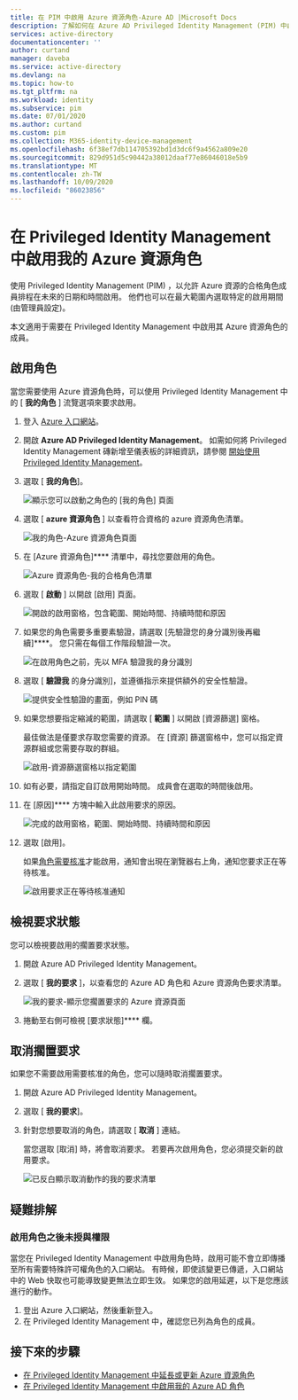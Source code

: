 ```yaml
---
title: 在 PIM 中啟用 Azure 資源角色-Azure AD |Microsoft Docs
description: 了解如何在 Azure AD Privileged Identity Management (PIM) 中啟用 Azure 資源角色。
services: active-directory
documentationcenter: ''
author: curtand
manager: daveba
ms.service: active-directory
ms.devlang: na
ms.topic: how-to
ms.tgt_pltfrm: na
ms.workload: identity
ms.subservice: pim
ms.date: 07/01/2020
ms.author: curtand
ms.custom: pim
ms.collection: M365-identity-device-management
ms.openlocfilehash: 6f38ef7db114705392bd1d3dc6f9a4562a809e20
ms.sourcegitcommit: 829d951d5c90442a38012daaf77e86046018e5b9
ms.translationtype: MT
ms.contentlocale: zh-TW
ms.lasthandoff: 10/09/2020
ms.locfileid: "86023856"
---
```

# <a name="activate-my-azure-resource-roles-in-privileged-identity-management"></a>在 Privileged Identity Management 中啟用我的 Azure 資源角色

使用 Privileged Identity Management (PIM) ，以允許 Azure 資源的合格角色成員排程在未來的日期和時間啟用。 他們也可以在最大範圍內選取特定的啟用期間 (由管理員設定)。

本文適用于需要在 Privileged Identity Management 中啟用其 Azure 資源角色的成員。

## <a name="activate-a-role"></a>啟用角色

當您需要使用 Azure 資源角色時，可以使用 Privileged Identity Management 中的 [ **我的角色** ] 流覽選項來要求啟用。

1. 登入 [Azure 入口網站](https://portal.azure.com/)。

1. 開啟 **Azure AD Privileged Identity Management**。 如需如何將 Privileged Identity Management 磚新增至儀表板的詳細資訊，請參閱 [開始使用 Privileged Identity Management](pim-getting-started.md)。

1. 選取 [ **我的角色**]。

    ![顯示您可以啟動之角色的 [我的角色] 頁面](./media/pim-resource-roles-activate-your-roles/resources-my-roles.png)

1. 選取 [ **azure 資源角色** ] 以查看符合資格的 azure 資源角色清單。

   ![我的角色-Azure 資源角色頁面](./media/pim-resource-roles-activate-your-roles/resources-my-roles-azure-resources.png)

1. 在 [Azure 資源角色]**** 清單中，尋找您要啟用的角色。

    ![Azure 資源角色-我的合格角色清單](./media/pim-resource-roles-activate-your-roles/resources-my-roles-activate.png)

1. 選取 [ **啟動** ] 以開啟 [啟用] 頁面。

     ![開啟的啟用窗格，包含範圍、開始時間、持續時間和原因](./media/pim-resource-roles-activate-your-roles/azure-role-eligible-activate.png)

1. 如果您的角色需要多重要素驗證，請選取 [先驗證您的身分識別後再繼續]****。 您只需在每個工作階段驗證一次。

    ![在啟用角色之前，先以 MFA 驗證我的身分識別](./media/pim-resource-roles-activate-your-roles/resources-my-roles-mfa.png)

1. 選取 [ **驗證我** 的身分識別]，並遵循指示來提供額外的安全性驗證。

    ![提供安全性驗證的畫面，例如 PIN 碼](./media/pim-resource-roles-activate-your-roles/resources-mfa-enter-code.png)

1. 如果您想要指定縮減的範圍，請選取 [ **範圍** ] 以開啟 [資源篩選] 窗格。

    最佳做法是僅要求存取您需要的資源。 在 [資源] 篩選窗格中，您可以指定資源群組或您需要存取的群組。

    ![啟用-資源篩選窗格以指定範圍](./media/pim-resource-roles-activate-your-roles/resources-my-roles-resource-filter.png)

1. 如有必要，請指定自訂啟用開始時間。 成員會在選取的時間後啟用。

1. 在 [原因]**** 方塊中輸入此啟用要求的原因。

    ![完成的啟用窗格，範圍、開始時間、持續時間和原因](./media/pim-resource-roles-activate-your-roles/resources-my-roles-activate-done.png)

1. 選取 [啟用]。

    如果[角色需要核准](pim-resource-roles-approval-workflow.md)才能啟用，通知會出現在瀏覽器右上角，通知您要求正在等待核准。

    ![啟用要求正在等待核准通知](./media/pim-resource-roles-activate-your-roles/resources-my-roles-activate-notification.png)

## <a name="view-the-status-of-your-requests"></a>檢視要求狀態

您可以檢視要啟用的擱置要求狀態。

1. 開啟 Azure AD Privileged Identity Management。

1. 選取 [ **我的要求** ]，以查看您的 Azure AD 角色和 Azure 資源角色要求清單。

    ![我的要求-顯示您擱置要求的 Azure 資源頁面](./media/pim-resource-roles-activate-your-roles/resources-my-requests.png)

1. 捲動至右側可檢視 [要求狀態]**** 欄。

## <a name="cancel-a-pending-request"></a>取消擱置要求

如果您不需要啟用需要核准的角色，您可以隨時取消擱置要求。

1. 開啟 Azure AD Privileged Identity Management。

1. 選取 [ **我的要求**]。

1. 針對您想要取消的角色，請選取 [ **取消** ] 連結。

    當您選取 [取消] 時，將會取消要求。 若要再次啟用角色，您必須提交新的啟用要求。

   ![已反白顯示取消動作的我的要求清單](./media/pim-resource-roles-activate-your-roles/resources-my-requests-cancel.png)

## <a name="troubleshoot"></a>疑難排解

### <a name="permissions-are-not-granted-after-activating-a-role"></a>啟用角色之後未授與權限

當您在 Privileged Identity Management 中啟用角色時，啟用可能不會立即傳播至所有需要特殊許可權角色的入口網站。 有時候，即使該變更已傳遞，入口網站中的 Web 快取也可能導致變更無法立即生效。 如果您的啟用延遲，以下是您應該進行的動作。

1. 登出 Azure 入口網站，然後重新登入。
1. 在 Privileged Identity Management 中，確認您已列為角色的成員。

## <a name="next-steps"></a>接下來的步驟

- [在 Privileged Identity Management 中延長或更新 Azure 資源角色](pim-resource-roles-renew-extend.md)
- [在 Privileged Identity Management 中啟用我的 Azure AD 角色](pim-how-to-activate-role.md)
